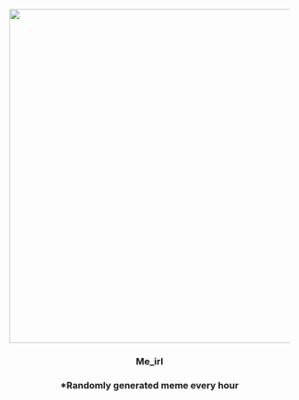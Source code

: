 <p align="center">
        <img src="https://i.imgur.com/yWU4hsu.jpg" width="600" height="600">
        </p>
        <h3 align="center">Me_irl</h3>
        <h3 align="center">*Randomly generated meme every hour</h3>
    